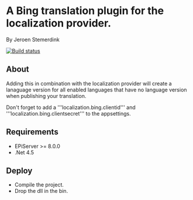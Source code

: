 ﻿# A Bing translation plugin for the localization provider. 

By Jeroen Stemerdink

[![Build status](https://ci.appveyor.com/api/projects/status/60vg1xeix98n9w3o/branch/master?svg=true)](https://ci.appveyor.com/project/jstemerdink/epi-libraries-localization/branch/master)
## About

Adding this in combination with the localization provider will create a lanaguage version for all enabled languages that have no language version when publishing your translation.


Don't forget to add a '''localization.bing.clientid''' and '''localization.bing.clientsecret''' to the appsettings. 


## Requirements

* EPiServer >= 8.0.0
* .Net 4.5

## Deploy

* Compile the project. 
* Drop the dll in the bin.
